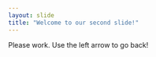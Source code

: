 ```yaml
---
layout: slide
title: "Welcome to our second slide!"
---
```

Please work.
Use the left arrow to go back!
